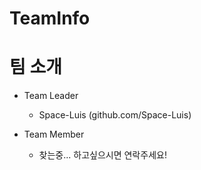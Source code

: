 # TeamInfo
# 팀 소개

   - Team Leader
     - Space-Luis (github.com/Space-Luis)

   - Team Member
     - 찾는중... 하고싶으시면 연락주세요!
